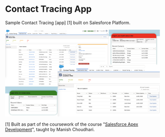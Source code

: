 # Contact Tracing App

Sample Contact Tracing [app] [1] built on Salesforce Platform.

![Contact_Tracing_App](/screenshots/screenshots.png)

[1] Built as part of the coursework of the course "[Salesforce Apex Development](https://www.udemy.com/course/salesforce-development)", taught by Manish Choudhari.



